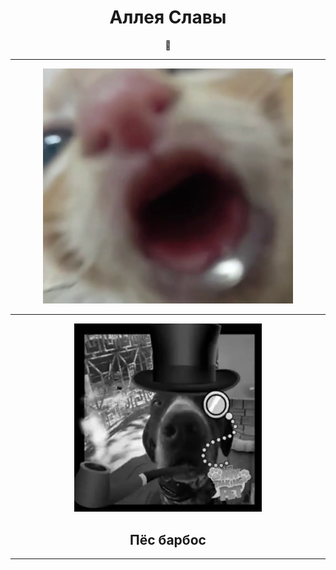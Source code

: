 <h1 align="center">Аллея Славы</h1>

<p align="center">
  <b>🐗</b><br>
</p>

---

<p align="center">
  <img src="./pic/water_cat.png" width="400"/>
</p>

---
<p align="center">
  <img src="./pic/pes_barbos.jpg" width="300"/>
</p>

<h2 align="center">Пёс барбос</h2>


---
